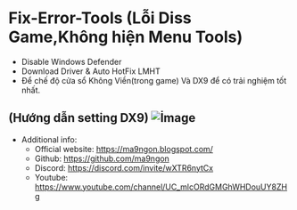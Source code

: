 # Fix-Error-Tools (Lỗi Diss Game,Không hiện Menu Tools)
* Disable Windows Defender
* Download Driver & Auto HotFix LMHT
* Để chế độ cửa sổ Không Viền(trong game) Và DX9 để có trải nghiệm tốt nhất.

(Hướng dẫn setting DX9)
![İmage](https://cdn.discordapp.com/attachments/821675081934569473/910458168797192192/68747470733a2f2f312e62702e626c6f6773706f742e636f6d2f2d6138754e4e455a545f73382f58384448426842326842492f41414141414141414347342f47675f764f636e6a744c51776a6843444c3649612d5573444d762d475055435041435063424741595943772f7331.png)
------------
   * Additional info:
        * Official website: https://ma9ngon.blogspot.com/
        * Github: https://github.com/ma9ngon
        * Discord: https://discord.com/invite/wXTR6nytCx
        * Youtube: https://www.youtube.com/channel/UC_mlcORdGMGhWHDouUY8ZHg
